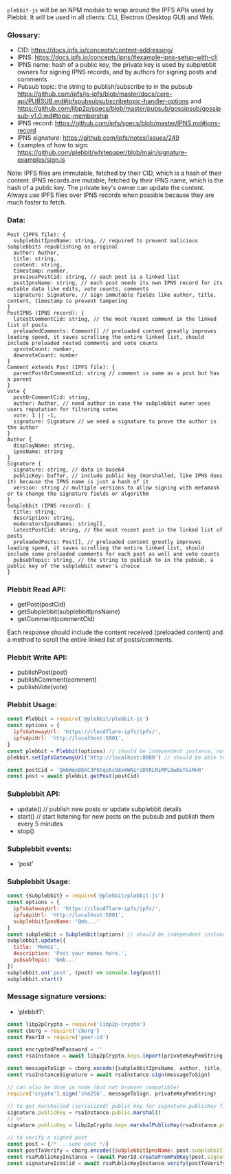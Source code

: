 `plebbit-js` will be an NPM module to wrap around the IPFS APIs used by Plebbit. It will be used in all clients: CLI, Electron (Desktop GUI) and Web.

### Glossary:

- CID: https://docs.ipfs.io/concepts/content-addressing/
- IPNS: https://docs.ipfs.io/concepts/ipns/#example-ipns-setup-with-cli
- IPNS name: hash of a public key, the private key is used by subplebbit owners for signing IPNS records, and by authors for signing posts and comments
- Pubsub topic: the string to publish/subscribe to in the pubsub https://github.com/ipfs/js-ipfs/blob/master/docs/core-api/PUBSUB.md#ipfspubsubsubscribetopic-handler-options and https://github.com/libp2p/specs/blob/master/pubsub/gossipsub/gossipsub-v1.0.md#topic-membership
- IPNS record: https://github.com/ipfs/specs/blob/master/IPNS.md#ipns-record
- IPNS signature: https://github.com/ipfs/notes/issues/249
- Examples of how to sign: https://github.com/plebbit/whitepaper/blob/main/signature-examples/sign.js

Note: IPFS files are immutable, fetched by their CID, which is a hash of their content. IPNS records are mutable, fetched by their IPNS name, which is the hash of a public key. The private key's owner can update the content. Always use IPFS files over IPNS records when possible because they are much faster to fetch.

### Data:

```
Post (IPFS file): {
  subplebbitIpnsName: string, // required to prevent malicious subplebbits republishing as original
  author: Author,
  title: string,
  content: string,
  timestamp: number,
  previousPostCid: string, // each post is a linked list
  postIpnsName: string, // each post needs its own IPNS record for its mutable data like edits, vote counts, comments
  signature: Signature, // sign immutable fields like author, title, content, timestamp to prevent tampering
}
PostIPNS (IPNS record): {
  latestCommentCid: string, // the most recent comment in the linked list of posts
  preloadedComments: Comment[] // preloaded content greatly improves loading speed, it saves scrolling the entire linked list, should include preloaded nested comments and vote counts
  upvoteCount: number,
  downvoteCount: number
}
Comment extends Post (IPFS file): {
  parentPostOrCommentCid: string // comment is same as a post but has a parent
}
Vote {
  postOrCommentCid: string,
  author: Author, // need author in case the subplebbit owner uses users reputation for filtering votes
  vote: 1 || -1,
  signature: Signature // we need a signature to prove the author is the author
}
Author {
  displayName: string,
  ipnsName: string
}
Signature {
  signature: string, // data in base64
  publicKey: buffer, // include public key (marshalled, like IPNS does it) because the IPNS name is just a hash of it
  version: string // multiple versions to allow signing with metamask or to change the signature fields or algorithm
}
Subplebbit (IPNS record): {
  title: string,
  description: string,
  moderatorsIpnsNames: string[],
  latestPostCid: string, // the most recent post in the linked list of posts
  preloadedPosts: Post[], // preloaded content greatly improves loading speed, it saves scrolling the entire linked list, should include some preloaded comments for each post as well and vote counts
  pubsubTopic: string, // the string to publish to in the pubsub, a public key of the subplebbit owner's choice
}
```

### Plebbit Read API:

- getPost(postCid)
- getSubplebbit(subplebbitIpnsName)
- getComment(commentCid)

Each response should include the content received (preloaded content) and a method to scroll the entire linked list of posts/comments.

### Plebbit Write API:

- publishPost(post)
- publishComment(comment)
- publishVote(vote)

### Plebbit Usage:

```javascript
const Plebbit = require('@plebbit/plebbit-js')
const options = {
  ipfsGatewayUrl: 'https://cloudflare-ipfs/ipfs/',
  ipfsApiUrl: 'http://localhost:5001',
}
const plebbit = Plebbit(options) // should be independent instance, not singleton
plebbit.setIpfsGatewayUrl('http://localhost:8080') // should be able to change options after instanciation

const postCid = 'QmbWqxBEKC3P8tqsKc98xmWNzrzDtRLMiMPL8wBuTGsMnR'
const post = await plebbit.getPost(postCid)
```

### Subplebbit API:

- update() // publish new posts or update subplebbit details
- start() // start listening for new posts on the pubsub and publish them every 5 minutes
- stop()

### Subplebbit events:

- 'post'

### Subplebbit Usage:

```javascript
const {Subplebbit} = require('@plebbit/plebbit-js')
const options = {
  ipfsGatewayUrl: 'https://cloudflare-ipfs/ipfs/',
  ipfsApiUrl: 'http://localhost:5001',
  subplebbitIpnsName: 'Qmb...'
}
const subplebbit = Subplebbit(options) // should be independent instance, not singleton
subplebbit.update({
  title: 'Memes',
  description: 'Post your memes here.',
  pubsubTopic: 'Qmb...'
})
subplebbit.on('post', (post) => console.log(post))
subplebbit.start()
```
### Message signature versions:

- 'plebbit1':

```javascript
const libp2pCrypto = require('libp2p-crypto')
const cborg = require('cborg')
const PeerId = require('peer-id')

const encryptedPemPassword = ''
const rsaInstance = await libp2pCrypto.keys.import(privateKeyPemString, encryptedPemPassword)

const messageToSign = cborg.encode({subplebbitIpnsName, author, title, content, timestamp}) // use cborg to stringify deterministically instead of JSON.stringify
const rsaInstanceSignature = await rsaInstance.sign(messageToSign)

// can also be done in node (but not browser compatible)
require('crypto').sign('sha256', messageToSign, privateKeyPemString)

// to get marshalled (serialized) public key for signature.publicKey field
signature.publicKey = rsaInstance.public.marshal()
// or
signature.publicKey = libp2pCrypto.keys.marshalPublicKey(rsaInstance.public, 'RSA')

// to verify a signed post
const post = {/* ...some post */}
const postToVerify = cborg.encode({subplebbitIpnsName: post.subplebbitIpnsName, author: post.author, title: post.title, content: post.content, timestamp: post.timestamp})
const rsaPublicKeyInstance = (await PeerId.createFromPubKey(post.signature.publicKey)).pubKey
const signatureIsValid = await rsaPublicKeyInstance.verify(postToVerify, post.signature.signature)
```
